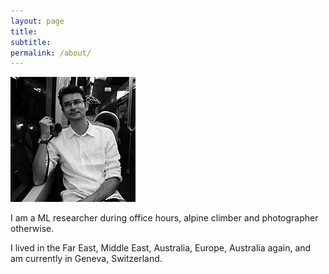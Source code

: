 ```yaml
---
layout: page
title:
subtitle:
permalink: /about/
---
```


![](/images/IMG_0192-v200.jpg)

I am a ML researcher during office hours, alpine climber and photographer otherwise.

I lived in the Far East, Middle East, Australia, Europe, Australia again, and am currently in Geneva, Switzerland.
